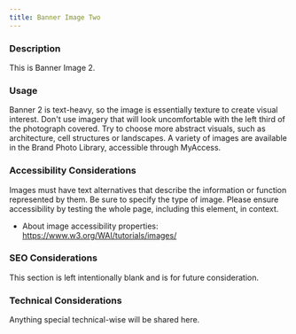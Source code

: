 ```yaml
---
title: Banner Image Two
---
```


### Description
This is Banner Image 2.

### Usage
Banner 2 is text-heavy, so the image is essentially texture to create visual interest. Don't use imagery that will look uncomfortable with the left third of the photograph covered. Try to choose more abstract visuals, such as architecture, cell structures or landscapes. A variety of images are available in the Brand Photo Library, accessible through MyAccess.

### Accessibility Considerations
Images must have text alternatives that describe the information or function represented by them. Be sure to specify the type of image. Please ensure accessibility by testing the whole page, including this element, in context.

* About image accessibility properties: https://www.w3.org/WAI/tutorials/images/

### SEO Considerations
This section is left intentionally blank and is for future consideration.

### Technical Considerations
Anything special technical-wise will be shared here.
